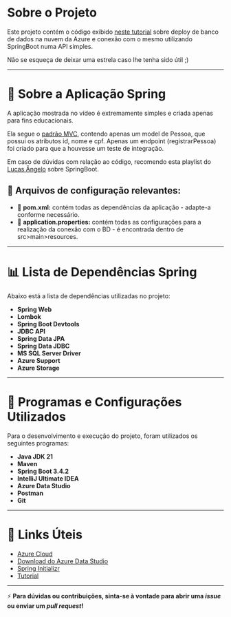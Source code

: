 # Sobre o Projeto

Este projeto contém o código exibido [neste tutorial](https://www.youtube.com/watch?v=Fkd6OwrSVA0&t=19s) sobre deploy de banco de dados na nuvem da Azure e conexão com o mesmo utilizando SpringBoot numa API simples. 

Não se esqueça de deixar uma estrela caso lhe tenha sido útil ;)

---

# 🍃 Sobre a Aplicação Spring

A aplicação mostrada no vídeo é extremamente simples e criada apenas para fins educacionais. 

Ela segue o [padrão MVC](https://www.devmedia.com.br/introducao-ao-padrao-mvc/29308), contendo apenas um model de Pessoa, que possui os atributos id, nome e cpf. 
Apenas um endpoint (registrarPessoa) foi criado para que a houvesse um teste de integração.

Em caso de dúvidas com relação ao código, recomendo esta playlist do [Lucas Ângelo](https://www.youtube.com/watch?v=YcO-Q6yozmU&list=PLiXotHlANc8ptwP6wajo73OZo9Nh5i597) sobre SpringBoot.

## 🔎 Arquivos de configuração relevantes:

- 📁 **pom.xml:** contém todas as dependências da aplicação - adapte-a conforme necessário.
- 📂 **application.properties:** contém todas as configurações para a realização da conexão com o BD - é encontrada dentro de src>main>resources.

---

# 📊 Lista de Dependências Spring

Abaixo está a lista de dependências utilizadas no projeto:

- **Spring Web**
- **Lombok**
- **Spring Boot Devtools**
- **JDBC API**
- **Spring Data JPA**
- **Spring Data JDBC**
- **MS SQL Server Driver**
- **Azure Support**
- **Azure Storage**

---

# 📄 Programas e Configurações Utilizados

Para o desenvolvimento e execução do projeto, foram utilizados os seguintes programas:

- **Java JDK 21**
- **Maven**
- **Spring Boot 3.4.2**
- **IntelliJ Ultimate IDEA**
- **Azure Data Studio**
- **Postman**
- **Git**

---

# 🔗 Links Úteis

- [Azure Cloud](https://azure.microsoft.com/en-us/)
- [Download do Azure Data Studio](https://azure.microsoft.com/pt-br/products/data-studio)
- [Spring Initializr](https://start.spring.io/)
- [Tutorial](https://www.youtube.com/watch?v=Fkd6OwrSVA0&t=36s)

---

⚡ **Para dúvidas ou contribuições, sinta-se à vontade para abrir uma _issue_ ou enviar um _pull request_!**


